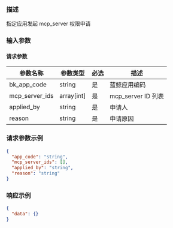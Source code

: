 ### 描述

指定应用发起 mcp_server 权限申请

### 输入参数

#### 请求参数

| 参数名称               | 参数类型       | 必选 | 描述               |
|--------------------|------------|----|------------------|
| bk_app_code        | string     | 是  | 蓝鲸应用编码           |
| mcp_server_ids     | array[int] | 是  | mcp_server ID 列表 |
| applied_by         | string     | 是  | 申请人              |
| reason             | string     | 是  | 申请原因             |

### 请求参数示例

```json
{
  "app_code": "string",
  "mcp_server_ids": [],
  "applied_by": "string",
  "reason": "string"
}
```


### 响应示例

```json
{
  "data": {}
}
```

